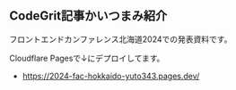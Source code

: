 ## CodeGrit記事かいつまみ紹介

フロントエンドカンファレンス北海道2024での発表資料です。

Cloudflare Pagesで↓にデプロイしてます。

- https://2024-fac-hokkaido-yuto343.pages.dev/